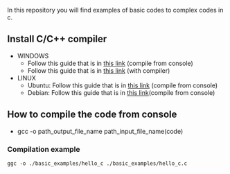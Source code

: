 In this repository you will find examples of basic codes to complex codes in c.

## Install C/C++ compiler
- WINDOWS
    - Follow this guide that is in [this link](https://www.scaler.com/topics/c/c-compiler-for-windows/) (compile from console)
    - Follow this guide that is in [this link](https://www.geeksforgeeks.org/how-to-install-code-blocks-for-c-on-windows/) (with compiler)
- LINUX
    - Ubuntu: Follow this guide that is in [this link](https://linuxconfig.org/how-to-install-gcc-the-c-compiler-on-ubuntu-22-04-lts-jammy-jellyfish-linux) (compile from console)
    - Debian: Follow this guide that is in [this link](https://linuxize.com/post/how-to-install-gcc-compiler-on-debian-10/)(compile from console)

## How to compile the code from console
* gcc -o path_output_file_name path_input_file_name(code)

### Compilation example
~~~
ggc -o ./basic_examples/hello_c ./basic_examples/hello_c.c
~~~